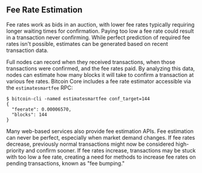 ## Fee Rate Estimation

Fee rates work as bids in an auction, with lower fee rates typically requiring longer waiting times for confirmation. Paying too low a fee rate could result in a transaction never confirming. While perfect prediction of required fee rates isn't possible, estimates can be generated based on recent transaction data.

Full nodes can record when they received transactions, when those transactions were confirmed, and the fee rates paid. By analyzing this data, nodes can estimate how many blocks it will take to confirm a transaction at various fee rates. Bitcoin Core includes a fee rate estimator accessible via the `estimatesmartfee` RPC:

```
$ bitcoin-cli -named estimatesmartfee conf_target=144
{
  "feerate": 0.00006570,
  "blocks": 144
}
```

Many web-based services also provide fee estimation APIs. Fee estimation can never be perfect, especially when market demand changes. If fee rates decrease, previously normal transactions might now be considered high-priority and confirm sooner. If fee rates increase, transactions may be stuck with too low a fee rate, creating a need for methods to increase fee rates on pending transactions, known as "fee bumping."